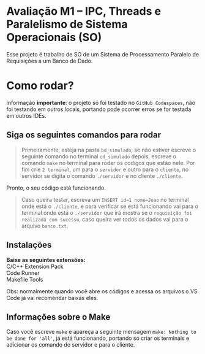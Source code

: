 # Avaliação M1 – IPC, Threads e Paralelismo de Sistema Operacionais (SO)

Esse projeto é trabalho de SO de um Sistema de Processamento Paralelo de Requisições a um Banco de Dado.

# Como rodar?

Informação **importante**: o projeto só foi testado no ```GitHub Codespaces```, não foi testando em outros locais, portando pode ocorrer erros se for testada em outros IDEs.

## Siga os seguintes comandos para rodar

>Primeiramente, esteja na pasta ```bd_simulado```, se não estiver escreve o seguinte comando no terminal ```cd_simulado```
>depois, escreve o comando ```make``` no terminal para rodar os codigos que estão nele.
>Por fim crie ```2 terminal```, um para o ```servidor``` e outro para o ```cliente```, no servidor se digita o comando ```./servidor``` e no cliente ```./cliente```.

Pronto, o seu código está funcionando.

>Caso queira testar, escreva um ```INSERT id=1 nome=Joao``` no terminal onde está o ```./cliente```, e para verificar se está funcionando vai para o terminal onde está o ```./servidor``` que irá mostra se o ```requisição foi realizada com sucesso```, caso queira ver todos os dados vai para o arquivo ```banco.txt```.


## Instalações 

**Baixe as seguintes extensões:** <br>
C/C++ Extension Pack <br>
Code Runner <br>
Makefile Tools <br>

Obs: normalmente quando você abre os códigos e acessa os arquivos o VS Code já vai recomendar baixas eles.

## Informações sobre o Make

Caso você escreve ```make``` e apareça a seguinte mensagem ```make: Nothing to be done for 'all'```, já está funcionando, portando só criar os terminais e adicionar os comando do servidor e para o cliente.
